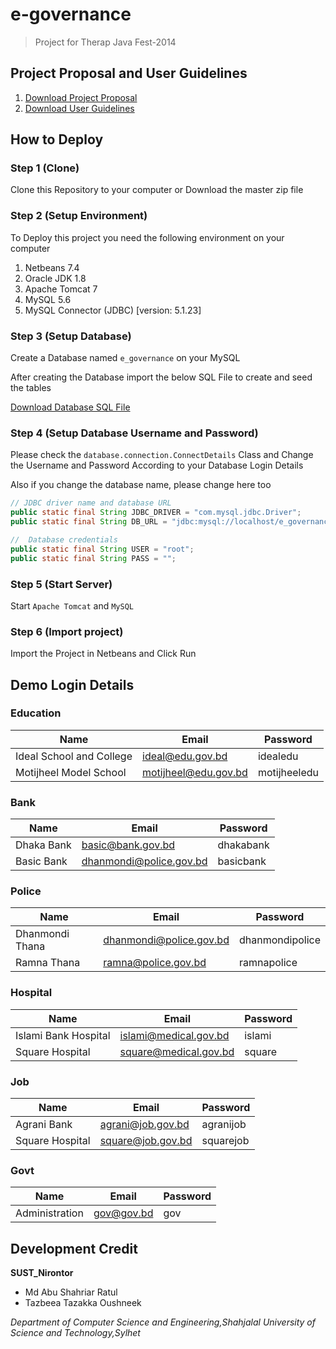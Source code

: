 # e-governance
> Project for Therap Java Fest-2014

## Project Proposal and User Guidelines
1. [Download Project Proposal](https://github.com/ratulcse10/e-governance/blob/master/E_Governance.pdf)
2. [Download User Guidelines](https://github.com/ratulcse10/e-governance/blob/master/User_Guidelines.pdf)

## How to Deploy

### Step 1 (Clone)
Clone this Repository to your computer or Download the master zip file

### Step 2 (Setup Environment)
To Deploy this project you need the following environment on your computer

1. Netbeans 7.4
2. Oracle JDK 1.8
3. Apache Tomcat 7
4. MySQL 5.6
5. MySQL Connector (JDBC) [version: 5.1.23] 

### Step 3 (Setup Database)
Create a Database named `e_governance` on your MySQL

After creating the Database import the below SQL File to create and seed the tables

[Download Database SQL File](https://github.com/ratulcse10/e-governance/blob/master/e_governance.sql)

### Step 4 (Setup Database Username and Password)
Please check the `database.connection.ConnectDetails` Class and Change the Username and Password According to your Database Login Details

Also if you change the database name, please change here too
```java
// JDBC driver name and database URL
public static final String JDBC_DRIVER = "com.mysql.jdbc.Driver";
public static final String DB_URL = "jdbc:mysql://localhost/e_governance";

//  Database credentials
public static final String USER = "root";
public static final String PASS = "";
```

### Step 5 (Start Server)
Start `Apache Tomcat` and `MySQL`

### Step 6 (Import project)
Import the Project in Netbeans and Click Run


## Demo Login Details
### Education
Name | Email | Password
------------ | ------------- | -------------
Ideal School and College | ideal@edu.gov.bd | idealedu
Motijheel Model School  | motijheel@edu.gov.bd | motijheeledu

### Bank
Name | Email | Password
------------ | ------------- | -------------
Dhaka Bank | basic@bank.gov.bd | dhakabank
Basic Bank  | dhanmondi@police.gov.bd | basicbank

### Police
Name | Email | Password
------------ | ------------- | -------------
Dhanmondi Thana | dhanmondi@police.gov.bd | dhanmondipolice
Ramna Thana  | ramna@police.gov.bd | ramnapolice

### Hospital
Name | Email | Password
------------ | ------------- | -------------
Islami Bank Hospital | islami@medical.gov.bd | islami
Square Hospital  | square@medical.gov.bd | square

### Job
Name | Email | Password
------------ | ------------- | -------------
Agrani Bank | agrani@job.gov.bd | agranijob
Square Hospital  | square@job.gov.bd | squarejob

### Govt
Name | Email | Password
------------ | ------------- | -------------
Administration | gov@gov.bd | gov

## Development Credit
**SUST_Nirontor**
  * Md Abu Shahriar Ratul
  * Tazbeea Tazakka Oushneek

_Department of Computer Science and Engineering,Shahjalal University of Science and Technology,Sylhet_


